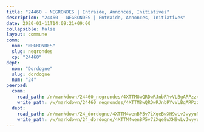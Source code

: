 ```yaml
---
title: "24460 - NEGRONDES | Entraide, Annonces, Initiatives"
description: "24460 - NEGRONDES | Entraide, Annonces, Initiatives"
date: 2020-01-11T14:09:21+09:00
collapsible: false
layout: commune
comm:
  nom: "NEGRONDES"
  slug: negrondes
  cp: "24460"
dept:
  nom: "Dordogne"
  slug: dordogne
  num: "24"
peerpad:
  comm:
    read_path: /r/markdown/24460_negrondes/4XTTM8wQRDwRJnbRYvVLBgARPzzvMGUAuWJ8yTye2NPKb2sSd
    write_path: /w/markdown/24460_negrondes/4XTTM8wQRDwRJnbRYvVLBgARPzzvMGUAuWJ8yTye2NPKb2sSd-K3TgULL69MpnGcPFt9jCvU4TZRxBFVxkHQisj54267FmBCnQUX1Uig3nnxizozmAWCZc6PZXxSYJbrT9WNBvwaxbzR2B3fiu44HdMS3eYpLr8PQvrjJEb3jhHjRdfBXnryRgAWz9
  dept:
    read_path: /r/markdown/24_dordogne/4XTTM4wenBP5v7iXqeBwXH9wLvJwyyuNKzLxRyGzSZXmCuzgg
    write_path: /w/markdown/24_dordogne/4XTTM4wenBP5v7iXqeBwXH9wLvJwyyuNKzLxRyGzSZXmCuzgg-K3TgUusQQUSAmJPXozCTSBeqjqksxkVWGVxtHwEFrs5RuocQr8weKG2oQg7MVeg2F9Hhv7ggtBiBU8D9pdXEPa9M67VU3BzgAG9BCtQw3VY3Xcxk2YSegk3iUXMkpicGxxJr7mWp
---
```


